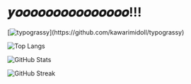 # 𝒚𝒐𝒐𝒐𝒐𝒐𝒐𝒐𝒐𝒐𝒐𝒐𝒐𝒐𝒐𝒐!!!
[![typograssy](https://typograssy.deno.dev/api?text=Hello%20world!)](https://github.com/kawarimidoll/typograssy)

<!-- 使用言語ランキング -->
<img 
  src="https://github-readme-stats.vercel.app/api/top-langs/?username=nitr0yukkuri&theme=react&layout=compact&cache_seconds=1800" 
  alt="Top Langs" 
/>

<!-- GitHubステータス -->
<img 
  src="https://github-readme-stats.vercel.app/api?username=nitr0yukkuri&show_icons=true&theme=react&cache_seconds=1800" 
  alt="GitHub Stats" 
/>

<!-- コントリビューション連続日数 -->
<img 
  src="https://github-readme-streak-stats.herokuapp.com/?user=nitr0yukkuri&theme=react" 
  alt="GitHub Streak" 
/>
